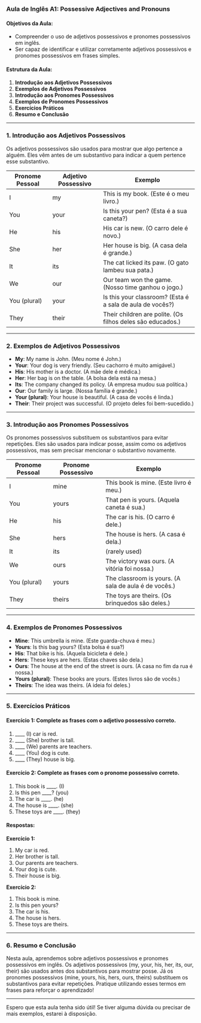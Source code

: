 ### Aula de Inglês A1: Possessive Adjectives and Pronouns

#### Objetivos da Aula:

- Compreender o uso de adjetivos possessivos e pronomes possessivos em inglês.
- Ser capaz de identificar e utilizar corretamente adjetivos possessivos e pronomes possessivos em frases simples.

#### Estrutura da Aula:

1. **Introdução aos Adjetivos Possessivos**
2. **Exemplos de Adjetivos Possessivos**
3. **Introdução aos Pronomes Possessivos**
4. **Exemplos de Pronomes Possessivos**
5. **Exercícios Práticos**
6. **Resumo e Conclusão**

---

### 1. Introdução aos Adjetivos Possessivos

Os adjetivos possessivos são usados para mostrar que algo pertence a alguém. Eles vêm antes de um substantivo para indicar a quem pertence esse substantivo.

| Pronome Pessoal | Adjetivo Possessivo | Exemplo                                                    |
| --------------- | ------------------- | ---------------------------------------------------------- |
| I               | my                  | This is my book. (Este é o meu livro.)                     |
| You             | your                | Is this your pen? (Esta é a sua caneta?)                   |
| He              | his                 | His car is new. (O carro dele é novo.)                     |
| She             | her                 | Her house is big. (A casa dela é grande.)                  |
| It              | its                 | The cat licked its paw. (O gato lambeu sua pata.)          |
| We              | our                 | Our team won the game. (Nosso time ganhou o jogo.)         |
| You (plural)    | your                | Is this your classroom? (Esta é a sala de aula de vocês?)  |
| They            | their               | Their children are polite. (Os filhos deles são educados.) |

---

### 2. Exemplos de Adjetivos Possessivos

- **My**: My name is John. (Meu nome é John.)
- **Your**: Your dog is very friendly. (Seu cachorro é muito amigável.)
- **His**: His mother is a doctor. (A mãe dele é médica.)
- **Her**: Her bag is on the table. (A bolsa dela está na mesa.)
- **Its**: The company changed its policy. (A empresa mudou sua política.)
- **Our**: Our family is large. (Nossa família é grande.)
- **Your (plural)**: Your house is beautiful. (A casa de vocês é linda.)
- **Their**: Their project was successful. (O projeto deles foi bem-sucedido.)

---

### 3. Introdução aos Pronomes Possessivos

Os pronomes possessivos substituem os substantivos para evitar repetições. Eles são usados para indicar posse, assim como os adjetivos possessivos, mas sem precisar mencionar o substantivo novamente.

| Pronome Pessoal | Pronome Possessivo | Exemplo                                              |
| --------------- | ------------------ | ---------------------------------------------------- |
| I               | mine               | This book is mine. (Este livro é meu.)               |
| You             | yours              | That pen is yours. (Aquela caneta é sua.)            |
| He              | his                | The car is his. (O carro é dele.)                    |
| She             | hers               | The house is hers. (A casa é dela.)                  |
| It              | its                | (rarely used)                                        |
| We              | ours               | The victory was ours. (A vitória foi nossa.)         |
| You (plural)    | yours              | The classroom is yours. (A sala de aula é de vocês.) |
| They            | theirs             | The toys are theirs. (Os brinquedos são deles.)      |

---

### 4. Exemplos de Pronomes Possessivos

- **Mine**: This umbrella is mine. (Este guarda-chuva é meu.)
- **Yours**: Is this bag yours? (Esta bolsa é sua?)
- **His**: That bike is his. (Aquela bicicleta é dele.)
- **Hers**: These keys are hers. (Estas chaves são dela.)
- **Ours**: The house at the end of the street is ours. (A casa no fim da rua é nossa.)
- **Yours (plural)**: These books are yours. (Estes livros são de vocês.)
- **Theirs**: The idea was theirs. (A ideia foi deles.)

---

### 5. Exercícios Práticos

#### Exercício 1: Complete as frases com o adjetivo possessivo correto.

1. ____ (I) car is red.
2. ____ (She) brother is tall.
3. ____ (We) parents are teachers.
4. ____ (You) dog is cute.
5. ____ (They) house is big.

#### Exercício 2: Complete as frases com o pronome possessivo correto.

1. This book is ____. (I)
2. Is this pen ____? (you)
3. The car is ____. (he)
4. The house is ____. (she)
5. These toys are ____. (they)

#### Respostas:

**Exercício 1:**

1. My car is red.
2. Her brother is tall.
3. Our parents are teachers.
4. Your dog is cute.
5. Their house is big.

**Exercício 2:**

1. This book is mine.
2. Is this pen yours?
3. The car is his.
4. The house is hers.
5. These toys are theirs.

---

### 6. Resumo e Conclusão

Nesta aula, aprendemos sobre adjetivos possessivos e pronomes possessivos em inglês. Os adjetivos possessivos (my, your, his, her, its, our, their) são usados antes dos substantivos para mostrar posse. Já os pronomes possessivos (mine, yours, his, hers, ours, theirs) substituem os substantivos para evitar repetições. Pratique utilizando esses termos em frases para reforçar o aprendizado!

---

Espero que esta aula tenha sido útil! Se tiver alguma dúvida ou precisar de mais exemplos, estarei à disposição.
